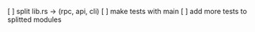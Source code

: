 
[ ] split lib.rs -> (rpc, api, cli)
[ ] make tests with main
[ ] add more tests to splitted modules

